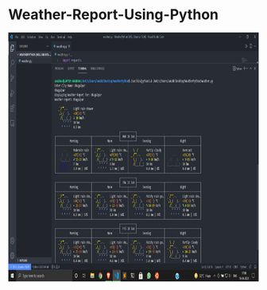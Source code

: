 # Weather-Report-Using-Python

<img src = "https://github.com/anubha2012v/Weather-Report-Using-Python/blob/main/Screenshot.png?raw=true" width = "600" height = "500">
